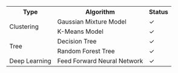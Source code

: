 

<center>
<table>
  <tr>
    <th>Type</th>
    <th>Algorithm</th>
    <th>Status</th>
  </tr>
  <tr>
    <td rowspan="2">Clustering</td>
    <td>Gaussian Mixture Model</td>
    <td>✓</td>
  </tr>
  <tr>
    <td>K-Means Model</td>
    <td>✓</td>
  </tr>
  <tr>
    <td rowspan="2">Tree</td>
    <td>Decision Tree</td>
    <td>✓</td>
  </tr>
  <tr>
    <td>Random Forest Tree</td>
    <td>✓</td>
  </tr>
 
  <tr>
    <td rowspan="1">Deep Learning</td>
    <td>Feed Forward Neural Network</td>
    <td>✓</td>
  </tr>
</table>
<center>
